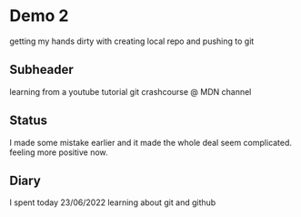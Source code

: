 # Demo 2

getting my hands dirty with creating local repo and pushing to git

## Subheader

learning from a youtube tutorial git crashcourse @ MDN channel

## Status

I made some mistake earlier and it made the whole deal seem complicated. feeling more positive now.

## Diary

I spent today 23/06/2022 learning about git and github
